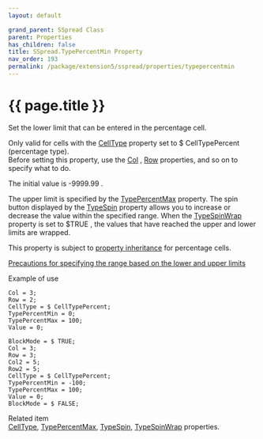 ```yaml
---
layout: default

grand_parent: SSpread Class
parent: Properties
has_children: false
title: SSpread.TypePercentMin Property
nav_order: 193
permalink: /package/extension5/sspread/properties/typepercentmin
---
```

# {{ page.title }}

Set the lower limit that can be entered in the percentage cell.

Only valid for cells with the <a href="/package/extension5/sspread/properties/celltype">CellType</a> property set to $ CellTypePercent (percentage type).
<br>Before setting this property, use the <a href="/package/extension5/sspread/properties/col">Col</a> , <a href="/package/extension5/sspread/properties/row">Row</a> properties, and so on to specify what to do.

The initial value is -9999.99 .

The upper limit is specified by the <a href="/package/extension5/sspread/properties/typepercentmax">TypePercentMax</a> property.
The spin button displayed by the <a href="/package/extension5/sspread/properties/typespin">TypeSpin</a> property allows you to increase or decrease the value within the specified range. When the <a href="/package/extension5/sspread/properties/typespinwrap">TypeSpinWrap</a> property is set to $TRUE , the values ​​that have reached the upper and lower limits are wrapped.

This property is subject to <a href="/package/extension5/sspread/properties/celltype#property-inheritance-for-each-cell-data-type">property inheritance</a> for percentage cells.

<a href="/package/extension5/sspread/#precautions-for-specifying-the-range-based-on-the-lower-and-upper-limits-">Precautions for specifying the range based on the lower and upper limits</a>

Example of use
```
Col = 3;
Row = 2;
CellType = $ CellTypePercent;
TypePercentMin = 0;
TypePercentMax = 100;
Value = 0;
 
BlockMode = $ TRUE;
Col = 3;
Row = 3;
Col2 = 5;
Row2 = 5;
CellType = $ CellTypePercent;
TypePercentMin = -100;
TypePercentMax = 100;
Value = 0;
BlockMode = $ FALSE;
```

Related item<br>
<a href="/package/extension5/sspread/properties/celltype">CellType</a>, <a href="/package/extension5/sspread/properties/typepercentmax">TypePercentMax</a>, <a href="/package/extension5/sspread/properties/typespin">TypeSpin</a>, <a href="/package/extension5/sspread/properties/typespinwrap">TypeSpinWrap</a> properties.